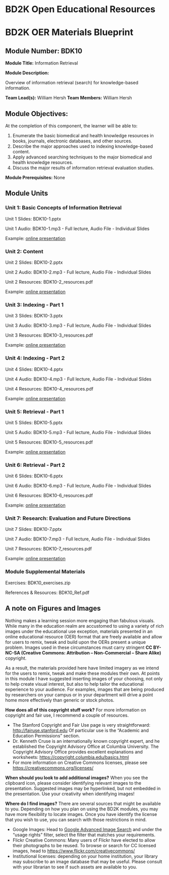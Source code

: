 # BD2K Open Educational Resources


# BD2K OER Materials Blueprint



## Module Number: BDK10

**Module Title:** Information Retrieval

**Module Description:**

Overview of information retrieval (search) for knowledge-based information.

**Team Lead(s):** William Hersh
**Team Members:** William Hersh

## Module Objectives:

At the completion of this component, the learner will be able to:

1. Enumerate the basic biomedical and health knowledge resources in books, journals, electronic databases, and other sources.
2. Describe the major approaches used to indexing knowledge-based content.
3. Apply advanced searching techniques to the major biomedical and health knowledge resources.
4. Discuss the major results of information retrieval evaluation studies.

**Module Prerequisites:** None

## Module Units
### Unit 1: Basic Concepts of Information Retrieval

Unit 1 Slides: BDK10-1.pptx

Unit 1 Audio: BDK10-1.mp3 - Full lecture, Audio File - Individual Slides

Example: [online presentation](https://dmice.ohsu.edu/bd2k/demo/BDK10-1/presentation_html5.html)

### Unit 2: Content

Unit 2 Slides: BDK10-2.pptx

Unit 2 Audio: BDK10-2.mp3 - Full lecture, Audio File - Individual Slides

Unit 2 Resources: BDK10-2\_resources.pdf

Example: [online presentation](https://dmice.ohsu.edu/bd2k/demo/BDK10-2/presentation_html5.html)

### Unit 3: Indexing - Part 1

Unit 3 Slides: BDK10-3.pptx

Unit 3 Audio: BDK10-3.mp3 - Full lecture, Audio File - Individual Slides

Unit 3 Resources: BDK10-3\_resources.pdf

Example: [online presentation](https://dmice.ohsu.edu/bd2k/demo/BDK10-3/presentation_html5.html)

### Unit 4: Indexing - Part 2

Unit 4 Slides: BDK10-4.pptx

Unit 4 Audio: BDK10-4.mp3 - Full lecture, Audio File - Individual Slides

Unit 4 Resources: BDK10-4\_resources.pdf

Example: [online presentation](https://dmice.ohsu.edu/bd2k/demo/BDK10-4/presentation_html5.html)

### Unit 5: Retrieval - Part 1

Unit 5 Slides: BDK10-5.pptx

Unit 5 Audio: BDK10-5.mp3 - Full lecture, Audio File - Individual Slides

Unit 5 Resources: BDK10-5\_resources.pdf

Example: [online presentation](https://dmice.ohsu.edu/bd2k/demo/BDK10-5/presentation_html5.html)

### Unit 6: Retrieval - Part 2

Unit 6 Slides: BDK10-6.pptx

Unit 6 Audio: BDK10-6.mp3 - Full lecture, Audio File - Individual Slides

Unit 6 Resources: BDK10-6\_resources.pdf

Example: [online presentation](https://dmice.ohsu.edu/bd2k/demo/BDK10-6/presentation_html5.html)

### Unit 7: Research: Evaluation and Future Directions

Unit 7 Slides: BDK10-7.pptx

Unit 7 Audio: BDK10-7.mp3 - Full lecture, Audio File - Individual Slides

Unit 7 Resources: BDK10-7\_resources.pdf

Example: [online presentation](https://dmice.ohsu.edu/bd2k/demo/BDK10-7/presentation_html5.html)

### Module Supplemental Materials

Exercises: BDK10\_exercises.zip

References & Resources: BDK10\_Ref.pdf

## A note on Figures and Images

Nothing makes a learning session more engaging than fabulous visuals.  While many in the education realm are accustomed to using a variety of rich images under the educational use exception, materials presented in an online educational resource (OER) format that are freely available and allow for users to remix, tweak and build upon the OERs present a unique problem.  Images used in these circumstances must carry stringent **CC BY-NC-SA (Creative Commons: Attribution – Non-Commercial – Share Alike)** copyright.

As a result, the materials provided here have limited imagery as we intend for the users to remix, tweak and make these modules their own.  At points in this module I have suggested inserting images of your choosing, not only to help create visual interest, but also to help tailor the educational experience to your audience.  For examples, images that are being produced by researchers on your campus or in your department will drive a point home more effectively than generic or stock photos.

**How does all of this copyright stuff work?**  For more information on copyright and fair use, I recommend a couple of resources.

- The Stanford Copyright and Fair Use page is very straightforward: http://fairuse.stanford.edu  Of particular use is the “Academic and Education Permissions” section.  
- Dr. Kenneth Cruse is an internationally known copyright expert, and he established the Copyright Advisory Office at Columbia University.  The Copyright Advisory Office provides excellent explanations and worksheets: https://copyright.columbia.edu/basics.html 
- For more information on Creative Commons licenses, please see https://creativecommons.org/licenses/

**When should you look to add additional images?**  When you see the clipboard icon, please consider identifying relevant images to the presentation.  Suggested images may be hyperlinked, but not embedded in the presentation.  Use your creativity when identifying images!  

**Where do I find images?** There are several sources that might be available to you.  Depending on how you plan on using the BD2K modules, you may have more flexibility to locate images.  Once you have identify the license that you wish to use, you can search with those restrictions in mind.

- Google Images:  Head to [Google Advanced Image Search](http://www.google.com/advanced_image_search) and under the “usage rights” filter, select the filter that matches your requirements.
- Flickr Creative Commons:  Many users of Flickr have elected to allow their photographs to be reused.  To browse or search for CC licensed images, head to https://www.flickr.com/creativecommons/  
- Institutional licenses: depending on your home institution, your library may subscribe to an image database that may be useful.  Please consult with your librarian to see if such assets are available to you.
